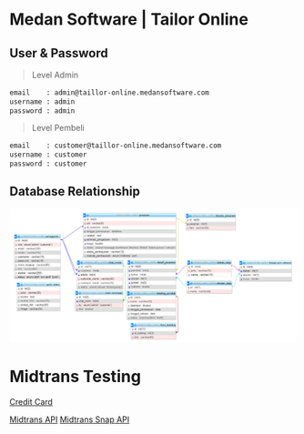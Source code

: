 # Medan Software | Tailor Online

## User & Password

> Level Admin

```text
email 	 : admin@taillor-online.medansoftware.com
username : admin
password : admin
```

> Level Pembeli

```text
email 	 : customer@taillor-online.medansoftware.com
username : customer
password : customer
```

## Database Relationship

![Database Design](database.PNG)


# Midtrans Testing

[Credit Card](https://docs.midtrans.com/en/reference/test.html)


[Midtrans API](https://api-docs.midtrans.com)
[Midtrans Snap API](https://snap-docs.midtrans.com)